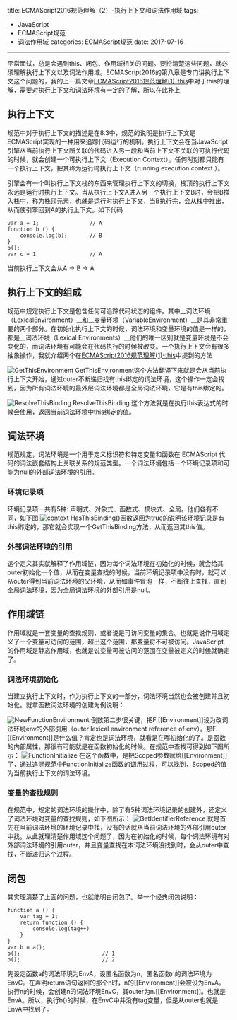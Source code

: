 title: ECMAScript2016规范理解（2）-执行上下文和词法作用域
tags:
  - JavaScript
  - ECMAScript规范
  - 词法作用域
categories: ECMAScript规范
date: 2017-07-16
---

平常面试，总是会遇到this、闭包、作用域相关的问题。要捋清楚这些问题，就必须理解执行上下文以及词法作用域。ECMAScript2016的第八章是专门讲执行上下文这个问题的，我的上一篇文章[ECMAScript2016规范理解(1)-this](http://ldllidonglin.github.io/blog/2017/07/06/2017-07-06-ECMAScript2016%E8%A7%84%E8%8C%83%E7%90%86%E8%A7%A3（1）-this/)中对于this的理解，需要对执行上下文和词法环境有一定的了解，所以在此补上

<!--more-->
## 执行上下文
规范中对于执行上下文的描述是在8.3中，规范的说明是执行上下文是ECMAScript实现的一种用来追踪代码运行的机制。执行上下文会在当JavaScript引擎从当前执行上下文所关联的代码进入另一段和当前上下文不关联的可执行代码的时候，就会创建一个可执行上下文（Execution Context）。任何时刻都只能有一个执行上下文，把其称为运行时执行上下文（running execution context.）。

引擎会有一个叫执行上下文栈的东西来管理执行上下文的切换，栈顶的执行上下文永远是运行时执行上下文。当从执行上下文A进入另一个执行上下文B时，会把B推入栈中，称为栈顶元素，也就是运行时执行上下文，当B执行完，会从栈中推出，从而使引擎回到A的执行上下文。如下代码
```
var a = 1;                // A
function b () {       
    console.log(b);       // B
}
b();
var c = 1                 // A
```
当前执行上下文会从A -> B -> A

## 执行上下文的组成
规范中规定执行上下文是包含任何可追踪代码状态的组件。其中__词法环境（LexicalEnvironment）__和__变量环境（VariableEnvironment）__是其非常重要的两个部分。在初始化执行上下文的时候，词法环境和变量环境的值是一样的，都是__词法环境（Lexical Environments）__他们的唯一区别就是变量环境是不会变化的，而词法环境有可能会在代码执行的时候被改变。一个执行上下文会有很多抽象操作，我就介绍两个在[ECMAScript2016规范理解(1)-this](http://ldllidonglin.github.io/blog/2017/07/06/2017-07-06-ECMAScript2016%E8%A7%84%E8%8C%83%E7%90%86%E8%A7%A3（1）-this)中提到的方法

![GetThisEnvironment](GetThisEnvironment.png)
GetThisEnvironment这个方法翻译下来就是会从当前执行上下文开始，通过outer不断递归找有this绑定的词法环境，这个操作一定会找到，因为所有词法环境的最外层词法环境都是全局词法环境，它是有this绑定的。

![ResolveThisBinding](ResolveThisBinding.png)
ResolveThisBinding 这个方法就是在执行this表达式的时候会使用，返回当前词法环境中this绑定的值。

## 词法环境
规范规定，词法环境是一个用于定义标识符和特定变量和函数在 ECMAScript 代码的词法嵌套结构上关联关系的规范类型。一个词法环境包括一个环境记录项和可能为null的外部词法环境的引用。
### 环境记录项
环境记录项一共有5种: 声明式、对象式、函数式、模块式、全局。他们各有不同，如下图
![context](context.png)
HasThisBinding()函数返回为true的说明该环境记录是有this绑定的，那它就会实现一个GetThisBinding方法，从而返回其this值。
### 外部词法环境的引用
这个定义其实就解释了作用域链，因为每个词法环境在初始化的时候，就会给其outer初始化一个值，从而在变量查找的时候，当前环境记录项中没有时，就可以从outer得到当前词法环境的父环境，从而如事件冒泡一样，不断往上查找，直到全局词法环境，因为全局词法环境的外部引用是null。

## 作用域链
作用域就是一套变量的查找规则，或者说是可访问变量的集合。也就是说作用域定义了一个变量可访问的范围，超出这个范围，那变量将不可被访问。JavaScript的作用域是静态作用域，也就是说变量可被访问的范围在变量被定义的时候就确定了。
### 词法环境初始化
当建立执行上下文时，作为执行上下文的一部分，词法环境当然也会被创建并且初始化。就拿函数词法环境的创建为例说明：

![NewFunctionEnvironment](NewFunctionEnvironment.png)
倒数第二步很关键，把F.[[Environment]]设为改词法环境env的外部引用（outer lexical environment reference of env）。那F.[[Environment]]是什么值？肯定也是词法环境，就看是在哪初始化的了。是函数的内部属性，那很有可能就是在函数初始化的时候。在规范中查找可得到如下图所示：
![FunctionInitialize](FunctionInitialize.png)
在这个函数中，是把Scoped参数赋给[[Environment]]了，通过追溯规范中FunctionInitialize函数的调用过程，可以找到，Scoped的值为当前执行上下文的词法环境。

### 变量的查找规则
在规范中，规定的词法环境的操作中，除了有5种词法环境记录的创建外，还定义了词法环境对变量的查找规则，如下图所示：
![GetIdentifierReference](GetIdentifierReference.png)
就是首先在当前词法环境的环境记录中找，没有的话就从当前词法环境的外部引用outer中找。从此就理清楚作用域这个问题了，因为在初始化的时候，每个词法环境有对外部词法环境的引用outer，并且变量查找在本词法环境没找到时，会从outer中查找，不断递归这个过程。

## 闭包
其实理清楚了上面的问题，也就能明白闭包了。举一个经典闭包说明：
```
function a () {
    var tag = 1;
    return function () {
        console.log(tag++)
    }
}
var b = a();
b();                          // 1
b();                          // 2
```
先设定函数a的词法环境为EnvA，设匿名函数为n，匿名函数n的词法环境为EnvC。在声明return语句返回的那个n时，n的[[Environment]]会被设为EnvA。执行n的时候，会创建n的词法环境EnvC，其outer为n.[[Environment]]。也就是EnvA。所以，执行b()的时候，在EnvC中并没有tag变量，但是从outer也就是EnvA中找到了。
